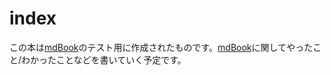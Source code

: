 # index

この本は[mdBook]のテスト用に作成されたものです。[mdBook]に関してやったこと/わかったことなどを書いていく予定です。

[mdBook]: https://github.com/rust-lang/mdBook
